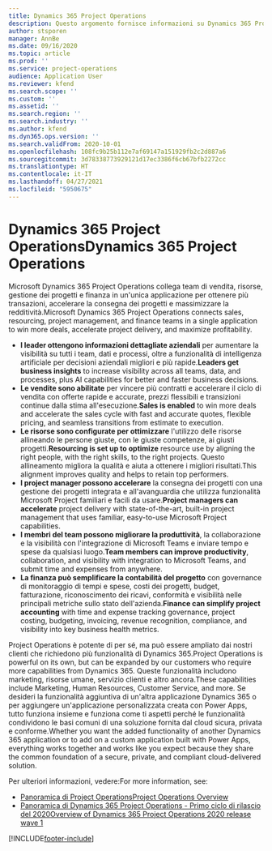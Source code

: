 ```yaml
---
title: Dynamics 365 Project Operations
description: Questo argomento fornisce informazioni su Dynamics 365 Project Operations.
author: stsporen
manager: AnnBe
ms.date: 09/16/2020
ms.topic: article
ms.prod: ''
ms.service: project-operations
audience: Application User
ms.reviewer: kfend
ms.search.scope: ''
ms.custom: ''
ms.assetid: ''
ms.search.region: ''
ms.search.industry: ''
ms.author: kfend
ms.dyn365.ops.version: ''
ms.search.validFrom: 2020-10-01
ms.openlocfilehash: 108fc9b25b112e7af69147a151929fb2c2d887a6
ms.sourcegitcommit: 3d78338773929121d17ec3386f6cb67bfb2272cc
ms.translationtype: HT
ms.contentlocale: it-IT
ms.lasthandoff: 04/27/2021
ms.locfileid: "5950675"
---
```

# <a name="dynamics-365-project-operations"></a><span data-ttu-id="09c68-103">Dynamics 365 Project Operations</span><span class="sxs-lookup"><span data-stu-id="09c68-103">Dynamics 365 Project Operations</span></span>

<span data-ttu-id="09c68-104">Microsoft Dynamics 365 Project Operations collega team di vendita, risorse, gestione dei progetti e finanza in un'unica applicazione per ottenere più transazioni, accelerare la consegna dei progetti e massimizzare la redditività.</span><span class="sxs-lookup"><span data-stu-id="09c68-104">Microsoft Dynamics 365 Project Operations connects sales, resourcing, project management, and finance teams in a single application to win more deals, accelerate project delivery, and maximize profitability.</span></span>

-   <span data-ttu-id="09c68-105">**I leader ottengono informazioni dettagliate aziendali** per aumentare la visibilità su tutti i team, dati e processi, oltre a funzionalità di intelligenza artificiale per decisioni aziendali migliori e più rapide.</span><span class="sxs-lookup"><span data-stu-id="09c68-105">**Leaders get business insights** to increase visibility across all teams, data, and processes, plus AI capabilities for better and faster business decisions.</span></span>
-   <span data-ttu-id="09c68-106">**Le vendite sono abilitate** per vincere più contratti e accelerare il ciclo di vendita con offerte rapide e accurate, prezzi flessibili e transizioni continue dalla stima all'esecuzione.</span><span class="sxs-lookup"><span data-stu-id="09c68-106">**Sales is enabled** to win more deals and accelerate the sales cycle with fast and accurate quotes, flexible pricing, and seamless transitions from estimate to execution.</span></span>
-   <span data-ttu-id="09c68-107">**Le risorse sono configurate per ottimizzare** l'utilizzo delle risorse allineando le persone giuste, con le giuste competenze, ai giusti progetti.</span><span class="sxs-lookup"><span data-stu-id="09c68-107">**Resourcing is set up to optimize** resource use by aligning the right people, with the right skills, to the right projects.</span></span> <span data-ttu-id="09c68-108">Questo allineamento migliora la qualità e aiuta a ottenere i migliori risultati.</span><span class="sxs-lookup"><span data-stu-id="09c68-108">This alignment improves quality and helps to retain top performers.</span></span>
-   <span data-ttu-id="09c68-109">**I project manager possono accelerare** la consegna dei progetti con una gestione dei progetti integrata e all'avanguardia che utilizza funzionalità Microsoft Project familiari e facili da usare.</span><span class="sxs-lookup"><span data-stu-id="09c68-109">**Project managers can accelerate** project delivery with state-of-the-art, built-in project management that uses familiar, easy-to-use Microsoft Project capabilities.</span></span>
-   <span data-ttu-id="09c68-110">**I membri del team possono migliorare la produttività**, la collaborazione e la visibilità con l'integrazione di Microsoft Teams e inviare tempo e spese da qualsiasi luogo.</span><span class="sxs-lookup"><span data-stu-id="09c68-110">**Team members can improve productivity**, collaboration, and visibility with integration to Microsoft Teams, and submit time and expenses from anywhere.</span></span>
-   <span data-ttu-id="09c68-111">**La finanza può semplificare la contabilità del progetto** con governance di monitoraggio di tempi e spese, costi dei progetti, budget, fatturazione, riconoscimento dei ricavi, conformità e visibilità nelle principali metriche sullo stato dell'azienda.</span><span class="sxs-lookup"><span data-stu-id="09c68-111">**Finance can simplify project accounting** with time and expense tracking governance, project costing, budgeting, invoicing, revenue recognition, compliance, and visibility into key business health metrics.</span></span>

<span data-ttu-id="09c68-112">Project Operations è potente di per sé, ma può essere ampliato dai nostri clienti che richiedono più funzionalità di Dynamics 365.</span><span class="sxs-lookup"><span data-stu-id="09c68-112">Project Operations is powerful on its own, but can be expanded by our customers who require more capabilities from Dynamics 365.</span></span> <span data-ttu-id="09c68-113">Queste funzionalità includono marketing, risorse umane, servizio clienti e altro ancora.</span><span class="sxs-lookup"><span data-stu-id="09c68-113">These capabilities include Marketing, Human Resources, Customer Service, and more.</span></span> <span data-ttu-id="09c68-114">Se desideri la funzionalità aggiuntiva di un'altra applicazione Dynamics 365 o per aggiungere un'applicazione personalizzata creata con Power Apps, tutto funziona insieme e funziona come ti aspetti perché le funzionalità condividono le basi comuni di una soluzione fornita dal cloud sicura, privata e conforme.</span><span class="sxs-lookup"><span data-stu-id="09c68-114">Whether you want the added functionality of another Dynamics 365 application or to add on a custom application built with Power Apps, everything works together and works like you expect because they share the common foundation of a secure, private, and compliant cloud-delivered solution.</span></span>

<span data-ttu-id="09c68-115">Per ulteriori informazioni, vedere:</span><span class="sxs-lookup"><span data-stu-id="09c68-115">For more information, see:</span></span>

- [<span data-ttu-id="09c68-116">Panoramica di Project Operations</span><span class="sxs-lookup"><span data-stu-id="09c68-116">Project Operations Overview</span></span>](https://dynamics.microsoft.com/en-us/project-operations/overview/)
- [<span data-ttu-id="09c68-117">Panoramica di Dynamics 365 Project Operations - Primo ciclo di rilascio del 2020</span><span class="sxs-lookup"><span data-stu-id="09c68-117">Overview of Dynamics 365 Project Operations 2020 release wave 1</span></span>](/dynamics365-release-plan/2020wave1/dynamics365-project-operations/)



[!INCLUDE[footer-include](includes/footer-banner.md)]
